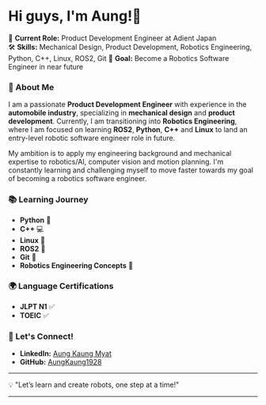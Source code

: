 # Hi guys, I'm Aung!👋

🚗 **Current Role:** Product Development Engineer at Adient Japan  
🛠 **Skills:** Mechanical Design, Product Development, Robotics Engineering, Python, C++, Linux, ROS2, Git
🎯 **Goal:** Become a Robotics Software Engineer in near future

### 🚀 About Me
I am a passionate **Product Development Engineer** with experience in the **automobile industry**, specializing in **mechanical design** and **product development**. Currently, I am transitioning into **Robotics Engineering**, where I am focused on learning **ROS2**, **Python**, **C++** and **Linux** to land an entry-level robotic software engineer role in future.

My ambition is to apply my engineering background and mechanical expertise to robotics/AI, computer vision and motion planning. I'm constantly learning and challenging myself to move faster towards my goal of becoming a robotics software engineer. 

### 📚 Learning Journey
- **Python** 🐍
- **C++** 💻
- **Linux** 🐧
- **ROS2** 🦾
- **Git** 🐙
- **Robotics Engineering Concepts** 🤖

### 🌍 Language Certifications
- **JLPT N1** ✅
- **TOEIC** ✅

### 🤝 Let's Connect!
- **LinkedIn:** [Aung Kaung Myat](https://www.linkedin.com/in/aung-kaung-myat-30943a215/)
- **GitHub:** [AungKaung1928](https://github.com/AungKaung1928)

---

💡 "Let’s learn and create robots, one step at a time!"

---
